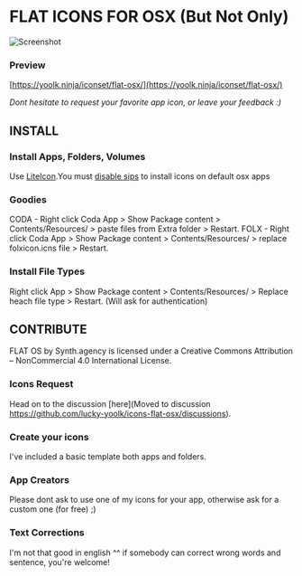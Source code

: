# FLAT ICONS FOR OSX (But Not Only)

![Screenshot](https://yoolk.ninja/wp-content/uploads/2015/08/drslash-flat-icons.png)

### Preview
[https://yoolk.ninja/iconset/flat-osx/](https://yoolk.ninja/iconset/flat-osx/)

*Dont hesitate to request your favorite app icon, or leave your feedback :)*

## INSTALL

### Install Apps, Folders, Volumes
Use [LiteIcon](http://freemacsoft.net/liteicon/).You must [disable sips](http://freemacsoft.net/liteicon/sip.html) to install icons on default osx apps

### Goodies
CODA - Right click Coda App > Show Package content > Contents/Resources/ > paste files from Extra folder > Restart.
FOLX - Right click Coda App > Show Package content > Contents/Resources/ > replace folxicon.icns file > Restart.

### Install File Types
Right click App > Show Package content >  Contents/Resources/ > Replace heach file type > Restart. (Will ask for authentication)

## CONTRIBUTE
FLAT OS by Synth.agency is licensed under a Creative Commons Attribution – NonCommercial 4.0 International License.

### Icons Request
Head on to the discussion [here](Moved to discussion https://github.com/lucky-yoolk/icons-flat-osx/discussions).

### Create your icons
I've included a basic template both apps and folders.

### App Creators
Please dont ask to use one of my icons for your app, otherwise ask for a custom one (for free) ;)

### Text Corrections
I'm not that good in english ^^ if somebody can correct wrong words and sentence, you're welcome!
